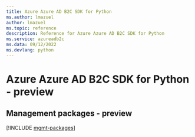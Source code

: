 ```yaml
---
title: Azure Azure AD B2C SDK for Python
ms.author: lmazuel
author: lmazuel
ms.topic: reference
description: Reference for Azure Azure AD B2C SDK for Python
ms.service: azureadb2c
ms.data: 09/12/2022
ms.devlang: python
---
```

# Azure Azure AD B2C SDK for Python - preview

## Management packages - preview
[!INCLUDE [mgmt-packages](azure-ad-b2c-mgmt-index.md)]